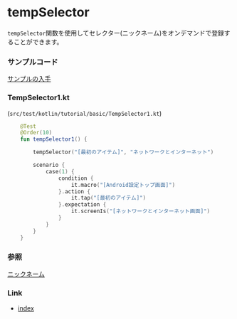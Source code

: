 # tempSelector

`tempSelector`関数を使用してセレクター(ニックネーム)をオンデマンドで登録することができます。

### サンプルコード

[サンプルの入手](../../../getting_samples_ja.md)

### TempSelector1.kt

(`src/test/kotlin/tutorial/basic/TempSelector1.kt`)

```kotlin
    @Test
    @Order(10)
    fun tempSelector1() {

        tempSelector("[最初のアイテム]", "ネットワークとインターネット")

        scenario {
            case(1) {
                condition {
                    it.macro("[Android設定トップ画面]")
                }.action {
                    it.tap("[最初のアイテム]")
                }.expectation {
                    it.screenIs("[ネットワークとインターネット画面]")
                }
            }
        }
    }
```

### 参照

[ニックネーム](../../selector_and_nickname/nickname_ja.md)

### Link

- [index](../../../../index_ja.md)


